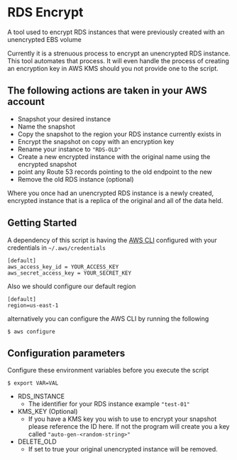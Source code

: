 # RDS Encrypt
A tool used to encrypt RDS instances that were previously created with an unencrypted EBS volume

Currently it is a strenuous process to encrypt an unencrypted RDS instance. This tool automates that process. It will even handle the process of creating an encryption key in AWS KMS should you not provide one to the script.


## The following actions are taken in your AWS account
 - Snapshot your desired instance
 - Name the snapshot
 - Copy the snapshot to the region your RDS instance currently exists in
 - Encrypt the snapshot on copy with an encryption key
 - Rename your instance to `"RDS-OLD"`
 - Create a new encrypted instance with the original name using the encrypted snapshot
 - point any Route 53 records pointing to the old endpoint to the new
 - Remove the old RDS instance (optional)

Where you once had an unencrypted RDS instance is a newly created, encrypted instance that is a replica of the original and all of the data held. 

## Getting Started
A dependency of this script is having the [AWS CLI](https://docs.aws.amazon.com/cli/latest/userguide/getting-started-install.html) configured with your credentials in `~/.aws/credentials` 

```
[default]
aws_access_key_id = YOUR_ACCESS_KEY
aws_secret_access_key = YOUR_SECRET_KEY
```

Also we should configure our default region 

```
[default]
region=us-east-1
```

alternatively you can configure the AWS CLI by running the following
 
```
$ aws configure 
```

## Configuration parameters
Configure these environment variables before you execute the script
```
$ export VAR=VAL
```

 - RDS_INSTANCE
   - The identifier for your RDS instance example `"test-01"`
 - KMS_KEY (Optional)
    - If you have a KMS key you wish to use to encrypt your snapshot please reference the ID here. If not the program will create you a key called `"auto-gen-<random-string>"`
 - DELETE_OLD
    - If set to true your original unencrypted instance will be removed. 




